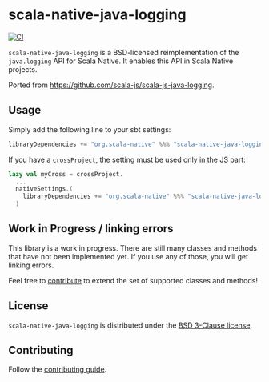 # scala-native-java-logging

[![CI](https://github.com/scala-native/scala-native-java-logging/actions/workflows/ci.yml/badge.svg)](https://github.com/scala-native/scala-native-java-logging/actions/workflows/ci.yml)

`scala-native-java-logging` is a BSD-licensed reimplementation of the `java.logging` API for Scala Native.
It enables this API in Scala Native projects.

Ported from https://github.com/scala-js/scala-js-java-logging.

## Usage

Simply add the following line to your sbt settings:

```scala
libraryDependencies += "org.scala-native" %%% "scala-native-java-logging" % "1.0.0"
```

If you have a `crossProject`, the setting must be used only in the JS part:

```scala
lazy val myCross = crossProject.
  ...
  nativeSettings.(
    libraryDependencies += "org.scala-native" %%% "scala-native-java-logging" % "1.0.0"
  )
```

## Work in Progress / linking errors

This library is a work in progress.
There are still many classes and methods that have not been implemented yet.
If you use any of those, you will get linking errors.

Feel free to [contribute](./CONTRIBUTING.md) to extend the set of supported
classes and methods!

## License

`scala-native-java-logging` is distributed under the
[BSD 3-Clause license](./LICENSE.txt).

## Contributing

Follow the [contributing guide](./CONTRIBUTING.md).
